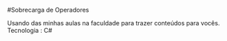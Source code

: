 #Sobrecarga de Operadores

Usando das minhas aulas na faculdade para trazer conteúdos para vocês.
Tecnologia : C#
